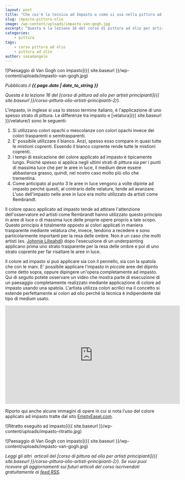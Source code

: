 ```yaml
---
layout: post
title: "Che cos'è la tecnica ad Impasto e come si usa nella pittura ad olio?"
slug: impasto-pittura-olio
image: /wp-content/uploads/impasto-van-gogh.jpg
excerpt: "Questa è la lezione 16 del corso di pittura ad olio per artisti principianti. L'impasto, in inglese si usa lo stesso termine italiano, è l'applicazione di"
categories:
    - pittura
tags:
    - corso pittura ad olio
    - pittura ad olio
author: sasadangelo
---
```


![Paesaggio di Van Gogh con impasto]({{ site.baseurl }}/wp-content/uploads/impasto-van-gogh.jpg)

_Pubblicato il **{{ page.date | date_to_string }}**_

_Questa è la lezione 16 del [corso di pittura ad olio per artisti principianti]({{ site.baseurl }}/corso-pittura-olio-artisti-principianti-2/)._

L'impasto, in inglese si usa lo stesso termine italiano, è l'applicazione di uno spesso strato di pittura. Le differenze tra impasto e [velatura]({{ site.baseurl }}/velature/) sono le seguenti:

1. Si utilizzano colori opachi o mescolanze con colori opachi invece dei colori trasparenti o semitrasparenti.
2. E' possibile utilizzare il bianco. Anzi, spesso esso compare in quasi tutte le mistioni coprenti. Essendo il bianco coprente rende tutte le mistioni coprenti.
3. I tempi di essicazione del colore applicato ad impasto è tipicamente lungo. Poiché spesso si applica negli ultimi strati di pittura sia per i punti di massima luce che per le aree in luce, il medium deve essere abbastanza grasso, quindi, nel nostro caso molto più olio che trementina.
4. Come anticipato al punto 3 le aree in luce vengono a volte dipinte ad impasto perché questi, al contrario delle velature, tende ad avanzare. L'uso dell'impasto nelle aree in luce era molto utilizzato da artisti come Rembrandt.

Il colore opaco applicato ad impasto tende ad attirare l'attenzione dell'osservatore ed artisti come Rembrandt hanno utilizzato questo principio in aree di luce o di massima luce delle proprie opere proprio a tale scopo. Questo principio è totalmente opposto ai colori applicati in maniera trasparente mediante velatura che, invece, tendono a recedere e sono particolarmente importanti per la resa delle ombre. Non è un caso che molti artisti (es. [Johnnie Lilieahdl](https://www.lilipubs.com/)) dopo l'esecuzione di un underpainting applicano prima uno strato trasparente per la resa delle ombre e poi di uno strato coprente per far risaltare le aree in luce.

Il colore ad impasto si può applicare sia con il pennello, sia con la spatola che con le mani. E' possibile applicare l'impasto in piccole aree del dipinto come detto sopra, oppure dipingere un'opera completamente ad impasto. Qui di seguito potete osservare un video che mostra parte di esecuzione di un paesaggio completamente realizzato mediante applicazione di colore ad impasto usando una spatola. L'artista utilizza colori acrilici ma il concetto si estende perfettamente ai colori ad olio perché la tecnica è indipendente dal tipo di medium usato.

<iframe src="https://www.youtube.com/embed/BXVbqfi_Jgw" width="560" height="315" frameborder="0" allowfullscreen="allowfullscreen"></iframe>

Riporto qui anche alcune immagini di opere in cui si nota l'uso del colore applicato ad impasto tratte dal sito [EmptyEasel.com](https://emptyeasel.com/2007/07/26/what-is-impasto-thick-textured-paint/).

![Ritratto eseguito ad impasto]({{ site.baseurl }}/wp-content/uploads/impasto-ritratto.jpg)

![Paesaggio di Van Gogh con impasto]({{ site.baseurl }}/wp-content/uploads/impasto-van-gogh.jpg)

_Leggi gli altri  articoli del [corso di pittura ad olio per artisti principianti]({{ site.baseurl }}/corso-pittura-olio-artisti-principianti-2/). Se vuoi puoi ricevere gli aggiornamenti sui futuri articoli del corso iscrivendoti gratuitamente ai [feed RSS](https://feeds2.feedburner.com/DisegnoPittura)._

